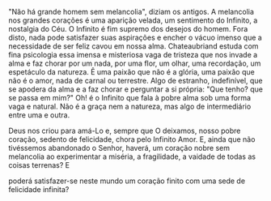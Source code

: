 
"Não há grande homem sem melancolia", diziam os antigos. A melancolia nos grandes corações é uma aparição velada, um sentimento do Infinito, a nostalgia do Céu. O Infinito é fim supremo dos desejos do homem. Fora disto, nada pode satisfazer suas aspirações e encher o vácuo imenso que a necessidade de ser feliz cavou em nossa alma. Chateaubriand estuda com fina psicologia essa imensa e misteriosa vaga de tristeza que nos invade a alma e faz chorar por um nada, por uma flor, um olhar, uma recordação, um espetáculo da natureza. Ê uma paixão que não é a glória, uma paixão que não é o amor, nada de carnal ou terrestre. Algo de estranho, indefinível, que se apodera da alma e a faz chorar e perguntar a si própria: "Que tenho? que se passa em mim?" Oh! é o Infinito que fala à pobre alma sob uma forma vaga e natural. Não é a graça nem a natureza, mas algo de intermediário entre uma e outra.

Deus nos criou para amá-Lo e, sempre que O deixamos, nosso pobre coração, sedento de felicidade, chora pelo Infinito Amor. E, ainda que não tivéssemos abandonado o Senhor, haverá, um coração nobre sem melancolia ao experimentar a miséria, a fragilidade, a vaidade de todas as coisas terrenas? E

poderá satisfazer-se neste mundo um coração finito com uma sede de felicidade infinita?

